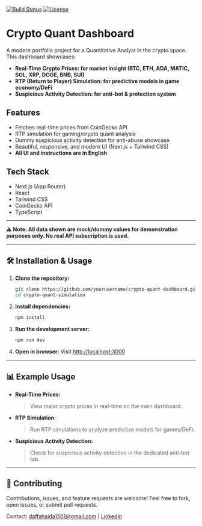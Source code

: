 [![Build Status](https://img.shields.io/badge/build-passing-brightgreen)](https://shields.io/) [![License](https://img.shields.io/badge/license-MIT-blue)](LICENSE)

# Crypto Quant Dashboard

A modern portfolio project for a Quantitative Analyst in the crypto space. This dashboard showcases:

- **Real-Time Crypto Prices: for market insight (BTC, ETH, ADA, MATIC, SOL, XRP, DOGE, BNB, SUI)**
- **RTP (Return to Player) Simulation: for predictive models in game economy/DeFi**
- **Suspicious Activity Detection: for anti-bot & protection system**

## Features
- Fetches real-time prices from CoinGecko API
- RTP simulation for gaming/crypto quant analysis
- Dummy suspicious activity detection for anti-abuse showcase
- Beautiful, responsive, and modern UI (Next.js + Tailwind CSS)
- **All UI and instructions are in English**

## Tech Stack
- Next.js (App Router)
- React
- Tailwind CSS
- CoinGecko API
- TypeScript

---

**⚠️ Note: All data shown are mock/dummy values for demonstration purposes only. No real API subscription is used.**

---

## 🛠️ Installation & Usage

1. **Clone the repository:**
   ```bash
   git clone https://github.com/yourusername/crypto-quant-dashboard.git
   cd crypto-quant-simulation
   ```
2. **Install dependencies:**
   ```bash
   npm install
   ```
3. **Run the development server:**
   ```bash
   npm run dev
   ```
4. **Open in browser:**
   Visit [http://localhost:3000](http://localhost:3000)

---

## 📊 Example Usage

- **Real-Time Prices:**
  > View major crypto prices in real-time on the main dashboard.
- **RTP Simulation:**
  > Run RTP simulations to analyze predictive models for games/DeFi.
- **Suspicious Activity Detection:**
  > Check for suspicious activity detection in the dedicated anti-bot tab.

---

## 🤝 Contributing

Contributions, issues, and feature requests are welcome! Feel free to fork, open issues, or submit pull requests.

Contact: [daffahaida1501@gmail.com](mailto:daffahaida1501@gmail.com) | [LinkedIn](https://linkedin.com/in/daffhaidar)
